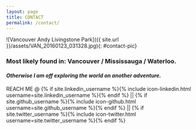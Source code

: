 ```yaml
---
layout: page
title: CONTACT
permalink: /contact/
---
```


![Vancouver Andy Livingstone Park]({{ site.url }}/assets/VAN_20160123_031328.jpg){: #contact-pic}


### Most likely found in: Vancouver / Mississauga / Waterloo.

#### _Otherwise I am off exploring the world on another adventure._

REACH ME @ {% if site.linkedin_username %}{% include icon-linkedin.html username=site.linkedin_username %}{% endif %} || {% if site.github_username %}{% include icon-github.html username=site.github_username %}{% endif %} || {% if site.twitter_username %}{% include icon-twitter.html username=site.twitter_username %}{% endif %}

<!-- Consider integrating something like SimpleForm to get a contact form on the page
 - form goes here
 - add more
 -->

<!-- You can find the source code for the Jekyll new theme at:
{% include icon-github.html username="jglovier" %} /
[jekyll-new](https://github.com/jglovier/jekyll-new)
 -->